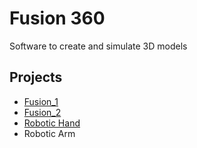 

# Fusion 360 

Software to create and simulate 3D models



## Projects


- [Fusion_1](https://a360.co/3zyXqJL)
- [Fusion_2](https://a360.co/3NLKG71)
- [Robotic Hand](https://a360.co/3lSxAf5)
- Robotic Arm
